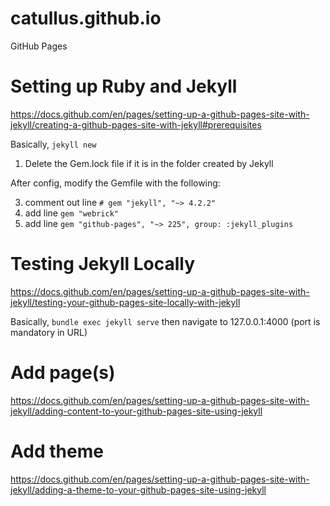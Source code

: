 # catullus.github.io
GitHub Pages

# Setting up Ruby and Jekyll

https://docs.github.com/en/pages/setting-up-a-github-pages-site-with-jekyll/creating-a-github-pages-site-with-jekyll#prerequisites

Basically, `jekyll new` 

1. Delete the Gem.lock file if it is in the folder created by Jekyll

After config, modify the Gemfile with the following: 

3. comment out line `# gem "jekyll", "~> 4.2.2"`
4. add line `gem "webrick"`
5. add line `gem "github-pages", "~> 225", group: :jekyll_plugins` 

# Testing Jekyll Locally

https://docs.github.com/en/pages/setting-up-a-github-pages-site-with-jekyll/testing-your-github-pages-site-locally-with-jekyll

Basically, `bundle exec jekyll serve` then navigate to 127.0.0.1:4000 (port is mandatory in URL)

# Add page(s)

https://docs.github.com/en/pages/setting-up-a-github-pages-site-with-jekyll/adding-content-to-your-github-pages-site-using-jekyll

# Add theme

https://docs.github.com/en/pages/setting-up-a-github-pages-site-with-jekyll/adding-a-theme-to-your-github-pages-site-using-jekyll
